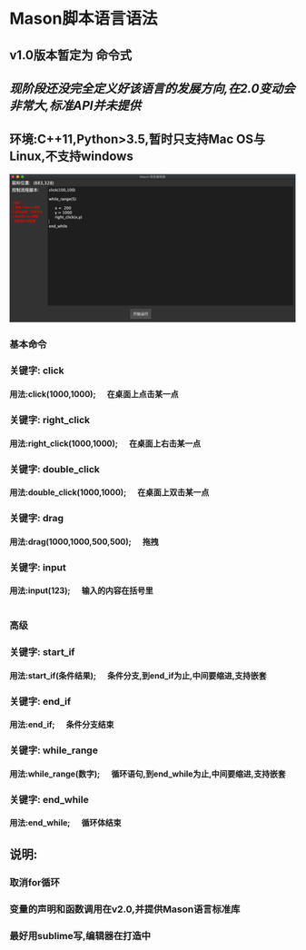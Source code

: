 # Mason脚本语言语法
## v1.0版本暂定为 命令式
## _现阶段还没完全定义好该语言的发展方向,在2.0变动会非常大,标准API并未提供_
## 环境:C++11,Python>3.5,暂时只支持Mac OS与Linux,不支持windows
![avatar](img.png)
### 基本命令
### 关键字: click
#### 用法:click(1000,1000);&nbsp;&nbsp;&nbsp;&nbsp;&nbsp;&nbsp;在桌面上点击某一点
### 关键字: right_click
#### 用法:right_click(1000,1000);&nbsp;&nbsp;&nbsp;&nbsp;&nbsp;&nbsp;在桌面上右击某一点
### 关键字: double_click
#### 用法:double_click(1000,1000);&nbsp;&nbsp;&nbsp;&nbsp;&nbsp;&nbsp;在桌面上双击某一点
### 关键字: drag
#### 用法:drag(1000,1000,500,500);&nbsp;&nbsp;&nbsp;&nbsp;&nbsp;&nbsp;拖拽
### 关键字: input
#### 用法:input(123);&nbsp;&nbsp;&nbsp;&nbsp;&nbsp;&nbsp;输入的内容在括号里
#
### 高级
### 关键字: start_if
#### 用法:start_if(条件结果);&nbsp;&nbsp;&nbsp;&nbsp;&nbsp;&nbsp;条件分支,到end_if为止,中间要缩进,支持嵌套
### 关键字: end_if
#### 用法:end_if;&nbsp;&nbsp;&nbsp;&nbsp;&nbsp;&nbsp;条件分支结束
### 关键字: while_range
#### 用法:while_range(数字);&nbsp;&nbsp;&nbsp;&nbsp;&nbsp;&nbsp;循环语句,到end_while为止,中间要缩进,支持嵌套
### 关键字: end_while
#### 用法:end_while;&nbsp;&nbsp;&nbsp;&nbsp;&nbsp;&nbsp;循环体结束

## 说明:
### 取消for循环
### 变量的声明和函数调用在v2.0,并提供Mason语言标准库
### 最好用sublime写,编辑器在打造中






